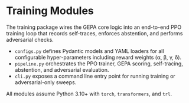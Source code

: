 # Training Modules

The training package wires the GEPA core logic into an end-to-end PPO training
loop that records self-traces, enforces abstention, and performs adversarial
checks.

- `configs.py` defines Pydantic models and YAML loaders for all configurable
  hyper-parameters including reward weights (α, β, γ, δ).
- `pipeline.py` orchestrates the PPO trainer, GEPA scoring, self-tracing,
  abstention, and adversarial evaluation.
- `cli.py` exposes a command line entry point for running training or
  adversarial-only sweeps.

All modules assume Python 3.10+ with `torch`, `transformers`, and `trl`.
